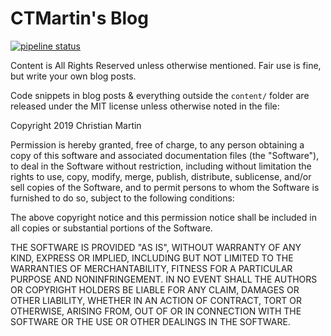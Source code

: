 CTMartin's Blog
===============
[![pipeline status](https://gitlab.com/ctmartin/blog-ctmartin-me/badges/master/pipeline.svg)](https://gitlab.com/ctmartin/blog-ctmartin-me/commits/master)

Content is All Rights Reserved unless otherwise mentioned. Fair use is fine, but write your own blog posts.

Code snippets in blog posts & everything outside the `content/` folder are released under the MIT license unless otherwise noted in the file:

Copyright 2019 Christian Martin

Permission is hereby granted, free of charge, to any person obtaining a copy of this software and associated documentation files (the "Software"), to deal in the Software without restriction, including without limitation the rights to use, copy, modify, merge, publish, distribute, sublicense, and/or sell copies of the Software, and to permit persons to whom the Software is furnished to do so, subject to the following conditions:

The above copyright notice and this permission notice shall be included in all copies or substantial portions of the Software.

THE SOFTWARE IS PROVIDED "AS IS", WITHOUT WARRANTY OF ANY KIND, EXPRESS OR IMPLIED, INCLUDING BUT NOT LIMITED TO THE WARRANTIES OF MERCHANTABILITY, FITNESS FOR A PARTICULAR PURPOSE AND NONINFRINGEMENT. IN NO EVENT SHALL THE AUTHORS OR COPYRIGHT HOLDERS BE LIABLE FOR ANY CLAIM, DAMAGES OR OTHER LIABILITY, WHETHER IN AN ACTION OF CONTRACT, TORT OR OTHERWISE, ARISING FROM, OUT OF OR IN CONNECTION WITH THE SOFTWARE OR THE USE OR OTHER DEALINGS IN THE SOFTWARE.